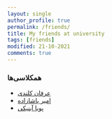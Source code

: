 ```yaml
---
layout: single
author_profile: true
permalink: /friends/
title: My friends at university
tags: [friends]
modified: 21-10-2021
comments: true
---
```


### همکلاسی‌ها
* [عرفان کلندی](erfan-kalandi.github.io)
* [امیر پاشازاده](amirpashazadeh.github.io)
* [پویا آبنیکی](Pouyaabniki.github.io)




